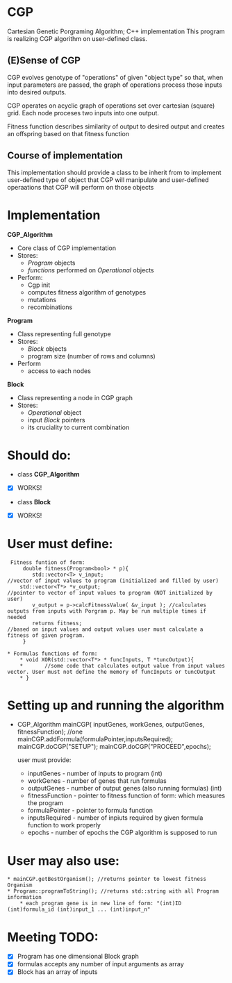 # CGP
Cartesian Genetic Porgraming Algorithm; C++ implementation
This program is realizing CGP algorithm on user-defined class.

## \(E)Sense of CGP
CGP evolves genotype of "operations" of given "object type" so that,
when input parameters are passed, the graph of operations process those
inputs into desired outputs.

CGP operates on acyclic graph of operations set over cartesian (square) grid.
Each node proceses two inputs into one output.

Fitness function describes similarity of output to desired output and creates
an offspring based on that fitness function

## Course of implementation
This implementation should provide a class to be inherit from to implement
user-defined type of object that CGP will manipulate and user-defined
operaations that CGP will perform on those objects

# Implementation
__**CGP_Algorithm**__
* Core class of CGP implementation
* Stores:
	* *Program* objects
	* *functions* performed on *Operational* objects
* Perform:
	* Cgp init
	* computes fitness algorithm of genotypes
	* mutations
	* recombinations

__**Program**__
* Class representing full genotype
* Stores:
	* *Block* objects
	* program size (number of rows and columns)
* Perform
	* access to each nodes


__**Block**__
* Class representing a node in CGP graph
* Stores:
	* *Operational* object
	* input *Block* pointers
	* its cruciality to current combination


# Should do:

* class **CGP_Algorithm**
- [x] WORKS!

* class **Block**
- [x] WORKS!
# User must define:
	 Fitness funtion of form:
		 double fitness(Program<bool> * p){
		 	std::vector<T> v_input;											//vector of input values to program (initialized and filled by user)
     	std::vector<T*> *v_output;									//pointer to vector of input values to program (NOT initialized by user)
		 	v_output = p->calcFitnessValue( &v_input );	//calculates outputs from inputs with Porgram p. May be run multiple times if needed
		 	returns fitness; 														//based on input values and output values user must calculate a fitness of given program.
		 }

	* Formulas functions of form:
		* void XOR(std::vector<T*> * funcInputs, T *tuncOutput){
		*		//some code that calculates output value from input values vector. User must not define the memory of funcInputs or tuncOutput
		* }

# Setting up and running the algorithm
- CGP_Algorithm<bool> mainCGP( inputGenes, workGenes, outputGenes, fitnessFunction);	//one
	mainCGP.addFormula(formulaPointer,inputsRequired);
	mainCGP.doCGP("SETUP");
	mainCGP.doCGP("PROCEED",epochs);

	user must provide:
	* inputGenes - number of inputs to program (int)
	* workGenes - number of genes that run formulas
	* outputGenes - number of output genes (also running formulas) (int)
	* fitnessFunction - pointer to fitness function of form:  which measures the program
	*	formulaPointer - pointer to formula function
	* inputsRequired - number of inpiuts required by given formula function to work properly
	* epochs - number of epochs the CGP algorithm is supposed to run

# User may also use:
	* mainCGP.getBestOrganism(); //returns pointer to lowest fitness Organism
	* Program::programToString(); //returns std::string with all Program information
		* each program gene is in new line of form: "(int)ID (int)formula_id (int)input_1 ... (int)input_n"

# Meeting TODO:
- [x] Program has one dimensional Block graph
- [x] formulas accepts any number of input arguments as array
- [x] Block has an array of inputs
